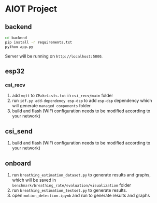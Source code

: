 # AIOT Project

## backend
```bash
cd backend
pip install -r requirements.txt
python app.py
```

Server will be running on `http://localhost:5000`.

## esp32

### csi_recv

1. add `mqtt` to `CMakeLists.txt` in `csi_recv/main` folder
2. run `idf.py add-dependency esp-dsp` to add `esp-dsp` dependency which will generate `managed_components` folder.
3. build and flash (WiFi configuration needs to be modified according to your network)

## csi_send

1. build and flash (WiFi configuration needs to be modified according to your network)

## onboard

1. run `breathing_estimation_dataset.py` to generate results and graphs, which will be saved in `benchmark/breathing_rate/evaluation/visualization` folder
2. run `breathing_estimation_testset.py` to generate results.
3. open `motion_detection.ipynb` and run to generate results and graphs